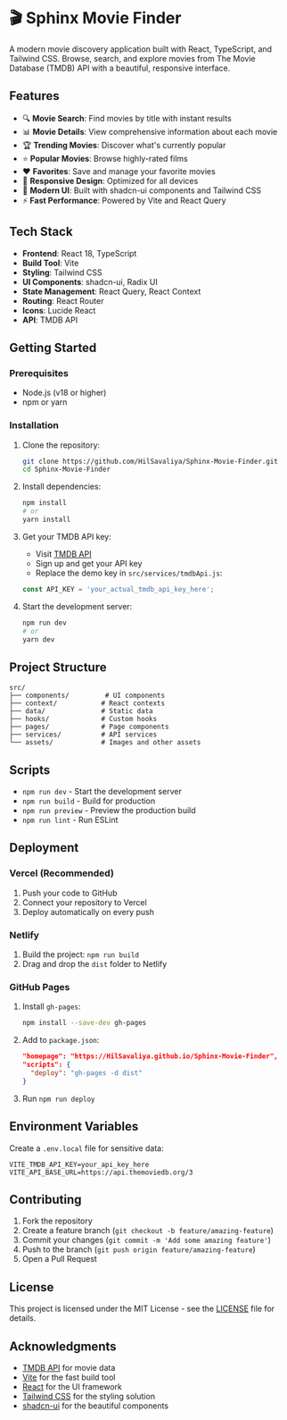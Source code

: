# 🎬 Sphinx Movie Finder

A modern movie discovery application built with React, TypeScript, and Tailwind CSS. Browse, search, and explore movies from The Movie Database (TMDB) API with a beautiful, responsive interface.



## Features

- 🔍 **Movie Search**: Find movies by title with instant results
- 📊 **Movie Details**: View comprehensive information about each movie
- 🏆 **Trending Movies**: Discover what's currently popular
- ⭐ **Popular Movies**: Browse highly-rated films
- ❤️ **Favorites**: Save and manage your favorite movies
- 📱 **Responsive Design**: Optimized for all devices
- 🎨 **Modern UI**: Built with shadcn-ui components and Tailwind CSS
- ⚡ **Fast Performance**: Powered by Vite and React Query

## Tech Stack

- **Frontend**: React 18, TypeScript
- **Build Tool**: Vite
- **Styling**: Tailwind CSS
- **UI Components**: shadcn-ui, Radix UI
- **State Management**: React Query, React Context
- **Routing**: React Router
- **Icons**: Lucide React
- **API**: TMDB API

## Getting Started

### Prerequisites

- Node.js (v18 or higher)
- npm or yarn

### Installation

1. Clone the repository:
   ```bash
   git clone https://github.com/HilSavaliya/Sphinx-Movie-Finder.git
   cd Sphinx-Movie-Finder
   ```

2. Install dependencies:
   ```bash
   npm install
   # or
   yarn install
   ```

3. Get your TMDB API key:
   - Visit [TMDB API](https://www.themoviedb.org/settings/api)
   - Sign up and get your API key
   - Replace the demo key in `src/services/tmdbApi.js`:
   ```javascript
   const API_KEY = 'your_actual_tmdb_api_key_here';
   ```

4. Start the development server:
   ```bash
   npm run dev
   # or
   yarn dev
   ```

## Project Structure

```
src/
├── components/         # UI components
├── context/           # React contexts
├── data/              # Static data
├── hooks/             # Custom hooks
├── pages/             # Page components
├── services/          # API services
└── assets/            # Images and other assets
```

## Scripts

- `npm run dev` - Start the development server
- `npm run build` - Build for production
- `npm run preview` - Preview the production build
- `npm run lint` - Run ESLint

## Deployment

### Vercel (Recommended)

1. Push your code to GitHub
2. Connect your repository to Vercel
3. Deploy automatically on every push

### Netlify

1. Build the project: `npm run build`
2. Drag and drop the `dist` folder to Netlify

### GitHub Pages

1. Install `gh-pages`:
   ```bash
   npm install --save-dev gh-pages
   ```
2. Add to `package.json`:
   ```json
   "homepage": "https://HilSavaliya.github.io/Sphinx-Movie-Finder",
   "scripts": {
     "deploy": "gh-pages -d dist"
   }
   ```
3. Run `npm run deploy`

## Environment Variables

Create a `.env.local` file for sensitive data:

```env
VITE_TMDB_API_KEY=your_api_key_here
VITE_API_BASE_URL=https://api.themoviedb.org/3
```

## Contributing

1. Fork the repository
2. Create a feature branch (`git checkout -b feature/amazing-feature`)
3. Commit your changes (`git commit -m 'Add some amazing feature'`)
4. Push to the branch (`git push origin feature/amazing-feature`)
5. Open a Pull Request

## License

This project is licensed under the MIT License - see the [LICENSE](LICENSE) file for details.

## Acknowledgments

- [TMDB API](https://www.themoviedb.org/documentation/api) for movie data
- [Vite](https://vitejs.dev/) for the fast build tool
- [React](https://reactjs.org/) for the UI framework
- [Tailwind CSS](https://tailwindcss.com/) for the styling solution
- [shadcn-ui](https://ui.shadcn.com/) for the beautiful components
